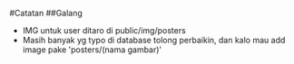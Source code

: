 #Catatan
##Galang
* IMG untuk user ditaro di public/img/posters
* Masih banyak yg typo di database tolong perbaikin, dan kalo mau add image pake 'posters/(nama gambar)'